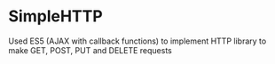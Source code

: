 # SimpleHTTP

Used ES5 (AJAX with callback functions) to implement HTTP library to make GET, POST, PUT and DELETE requests
